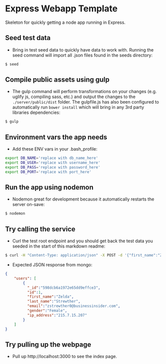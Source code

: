 # Express Webapp Template

Skeleton for quickly getting a node app running in Express.

## Seed test data
  * Bring in test seed data to quickly have data to work with. Running the seed command will import all .json files found in the seeds directory:

  ```bash
  $ seed
  ```

## Compile public assets using gulp

  * The gulp command will perform transformations on your changes (e.g. uglify js, compiling sass, etc.) and output the changes to the `./server/public/dist` folder. The gulpfile.js has also been configured to automatically run `bower install` which will bring in any 3rd party libraries dependencies:

   ```bash
   $ gulp
   ```



## Environment vars the app needs

  * Add these ENV vars in your .bash_profile:
  
  ```bash
  export DB_NAME='replace with db_name_here'
  export DB_USER='replace with username_here'
  export DB_PASS='replace with password_here'
  export DB_PORT='replace with port_here'
  ```

## Run the app using nodemon

  * Nodemon great for development because it automatically restarts the server on-save:

  ```bash
  $ nodemon
  ```

## Try calling the service

  * Curl the test root endpoint and you should get back the test data you seeded in the start of this markdown readme:

  ```bash
  $ curl -H "Content-Type: application/json" -X POST -d '{"first_name":"Zelda"}' http://localhost:3000/users
  ```

  * Expected JSON response from mongo:
  
  ```json
  {
      "users": [
          {
            "_id":"598dcb6a1972e65dd9effce3",
            "id":1,
            "first_name":"Zelda",
            "last_name":"Strewther",
            "email":"zstrewther0@businessinsider.com",
            "gender":"Female",
            "ip_address":"215.7.15.207"
          }
      ]
  }
  ```
  
## Try pulling up the webpage
  
  * Pull up http://localhost:3000 to see the index page.
  